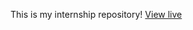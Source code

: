 This is my internship repository!
[View live](https://deborahambelo.github.io/internship/bgremover.html)
